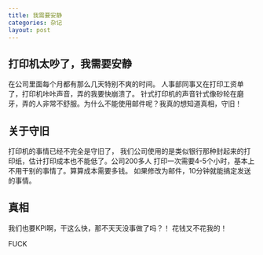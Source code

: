 ```yaml
---
title: 我需要安静
categories: 杂记
layout: post
---
```


## 打印机太吵了，我需要安静
在公司里面每个月都有那么几天特别不爽的时间。 人事部同事又在打印工资单了，打印机咔咔声音，弄的我要快崩溃了。
针式打印机的声音针式像砂轮在磨牙，弄的人非常不舒服。为什么不能使用邮件呢？我真的想知道真相，守旧！

## 关于守旧
打印机的事情已经不完全是守旧了， 我们公司使用的是类似银行那种封起来的打印纸，估计打印成本也不能低了。公司200多人
打印一次需要4-5个小时，基本上不用干别的事情了。算算成本需要多钱。 如果修改为邮件，10分钟就能搞定发送的事情。

## 真相
我们也要KPI啊，干这么快，那不天天没事做了吗？！ 花钱又不花我的！

FUCK

